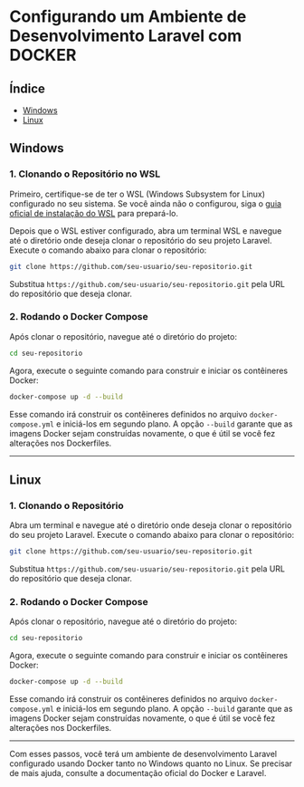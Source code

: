 # Configurando um Ambiente de Desenvolvimento Laravel com DOCKER

## Índice
- [Windows](#windows)
- [Linux](#linux)

## Windows

### 1. Clonando o Repositório no WSL
Primeiro, certifique-se de ter o WSL (Windows Subsystem for Linux) configurado no seu sistema. Se você ainda não o configurou, siga o [guia oficial de instalação do WSL](https://docs.microsoft.com/pt-br/windows/wsl/install) para prepará-lo.

Depois que o WSL estiver configurado, abra um terminal WSL e navegue até o diretório onde deseja clonar o repositório do seu projeto Laravel. Execute o comando abaixo para clonar o repositório:

```bash
git clone https://github.com/seu-usuario/seu-repositorio.git
```

Substitua `https://github.com/seu-usuario/seu-repositorio.git` pela URL do repositório que deseja clonar.

### 2. Rodando o Docker Compose
Após clonar o repositório, navegue até o diretório do projeto:

```bash
cd seu-repositorio
```

Agora, execute o seguinte comando para construir e iniciar os contêineres Docker:

```bash
docker-compose up -d --build
```

Esse comando irá construir os contêineres definidos no arquivo `docker-compose.yml` e iniciá-los em segundo plano. A opção `--build` garante que as imagens Docker sejam construídas novamente, o que é útil se você fez alterações nos Dockerfiles.

---

## Linux

### 1. Clonando o Repositório
Abra um terminal e navegue até o diretório onde deseja clonar o repositório do seu projeto Laravel. Execute o comando abaixo para clonar o repositório:

```bash
git clone https://github.com/seu-usuario/seu-repositorio.git
```

Substitua `https://github.com/seu-usuario/seu-repositorio.git` pela URL do repositório que deseja clonar.

### 2. Rodando o Docker Compose
Após clonar o repositório, navegue até o diretório do projeto:

```bash
cd seu-repositorio
```

Agora, execute o seguinte comando para construir e iniciar os contêineres Docker:

```bash
docker-compose up -d --build
```

Esse comando irá construir os contêineres definidos no arquivo `docker-compose.yml` e iniciá-los em segundo plano. A opção `--build` garante que as imagens Docker sejam construídas novamente, o que é útil se você fez alterações nos Dockerfiles.

---

Com esses passos, você terá um ambiente de desenvolvimento Laravel configurado usando Docker tanto no Windows quanto no Linux. Se precisar de mais ajuda, consulte a documentação oficial do Docker e Laravel.
